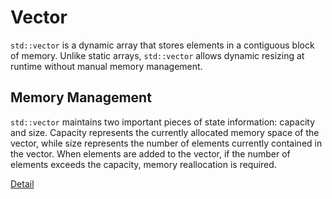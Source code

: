 # Vector

`std::vector` is a dynamic array that stores elements in a contiguous block of memory. Unlike static arrays, `std::vector` allows dynamic resizing at runtime without manual memory management.

## Memory Management

`std::vector` maintains two important pieces of state information: capacity and size. Capacity represents the currently allocated memory space of the vector, while size represents the number of elements currently contained in the vector. When elements are added to the vector, if the number of elements exceeds the capacity, memory reallocation is required.

[Detail](MemoryManagement.md)